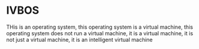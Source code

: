 # IVBOS
THis is an operating system, this operating system is a virtual machine, this operating system does not run a virtual machine, it is a virtual machine, it is not just a virtual machine, it is an intelligent virtual machine
